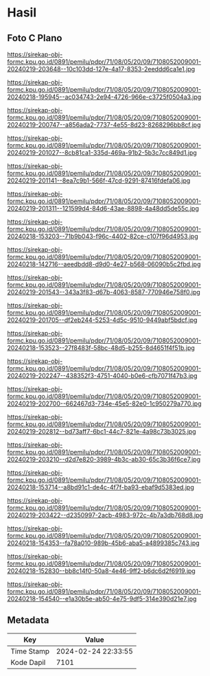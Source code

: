# Hasil

## Foto C Plano

https://sirekap-obj-formc.kpu.go.id/0891/pemilu/pdpr/71/08/05/20/09/7108052009001-20240219-203648--10c103dd-127e-4a17-8353-2eeddd6ca1e1.jpg

https://sirekap-obj-formc.kpu.go.id/0891/pemilu/pdpr/71/08/05/20/09/7108052009001-20240218-195945--ac034743-2e94-4726-966e-c3725f0504a3.jpg

https://sirekap-obj-formc.kpu.go.id/0891/pemilu/pdpr/71/08/05/20/09/7108052009001-20240219-200747--a856ada2-7737-4e55-8d23-8268296bb8cf.jpg

https://sirekap-obj-formc.kpu.go.id/0891/pemilu/pdpr/71/08/05/20/09/7108052009001-20240219-201027--8cb81ca1-335d-469a-91b2-5b3c7cc849d1.jpg

https://sirekap-obj-formc.kpu.go.id/0891/pemilu/pdpr/71/08/05/20/09/7108052009001-20240219-201141--8ea7c9b1-566f-47cd-9291-87416fdefa06.jpg

https://sirekap-obj-formc.kpu.go.id/0891/pemilu/pdpr/71/08/05/20/09/7108052009001-20240219-201311--121599d4-84d6-43ae-8898-4a48dd5de55c.jpg

https://sirekap-obj-formc.kpu.go.id/0891/pemilu/pdpr/71/08/05/20/09/7108052009001-20240218-153203--71b9b043-f96c-4402-82ce-c107f96d4953.jpg

https://sirekap-obj-formc.kpu.go.id/0891/pemilu/pdpr/71/08/05/20/09/7108052009001-20240218-142716--aeedbdd8-d9d0-4e27-b568-06090b5c2fbd.jpg

https://sirekap-obj-formc.kpu.go.id/0891/pemilu/pdpr/71/08/05/20/09/7108052009001-20240219-201543--343a3f83-d67b-4063-8587-770946e758f0.jpg

https://sirekap-obj-formc.kpu.go.id/0891/pemilu/pdpr/71/08/05/20/09/7108052009001-20240219-201705--df2eb244-5253-4d5c-9510-9449abf5bdcf.jpg

https://sirekap-obj-formc.kpu.go.id/0891/pemilu/pdpr/71/08/05/20/09/7108052009001-20240218-153523--27f8483f-58bc-48d5-b255-8d4651f4f51b.jpg

https://sirekap-obj-formc.kpu.go.id/0891/pemilu/pdpr/71/08/05/20/09/7108052009001-20240219-202247--438352f3-4751-4040-b0e6-cfb7071f47b3.jpg

https://sirekap-obj-formc.kpu.go.id/0891/pemilu/pdpr/71/08/05/20/09/7108052009001-20240219-202700--662467d3-734e-45e5-82e0-1c950279a770.jpg

https://sirekap-obj-formc.kpu.go.id/0891/pemilu/pdpr/71/08/05/20/09/7108052009001-20240219-202812--bd73aff7-6bc1-44c7-821e-4a98c73b3025.jpg

https://sirekap-obj-formc.kpu.go.id/0891/pemilu/pdpr/71/08/05/20/09/7108052009001-20240219-203210--d2d7e820-3989-4b3c-ab30-65c3b36f6ce7.jpg

https://sirekap-obj-formc.kpu.go.id/0891/pemilu/pdpr/71/08/05/20/09/7108052009001-20240218-153714--a8bd91c1-de4c-4f7f-ba93-ebaf9d5383ed.jpg

https://sirekap-obj-formc.kpu.go.id/0891/pemilu/pdpr/71/08/05/20/09/7108052009001-20240219-203422--d2350997-2acb-4983-972c-4b7a3db768d8.jpg

https://sirekap-obj-formc.kpu.go.id/0891/pemilu/pdpr/71/08/05/20/09/7108052009001-20240218-154353--fa78a010-989b-45b6-aba5-a4899385c743.jpg

https://sirekap-obj-formc.kpu.go.id/0891/pemilu/pdpr/71/08/05/20/09/7108052009001-20240218-152830--bb8c14f0-50a8-4e46-9ff2-b6dc6d2f6919.jpg

https://sirekap-obj-formc.kpu.go.id/0891/pemilu/pdpr/71/08/05/20/09/7108052009001-20240218-154540--e1a30b5e-ab50-4e75-9df5-314e390d21e7.jpg


## Metadata

| Key        | Value               |
| ---------- | ------------------- |
| Time Stamp | 2024-02-24 22:33:55 |
| Kode Dapil | 7101                |




